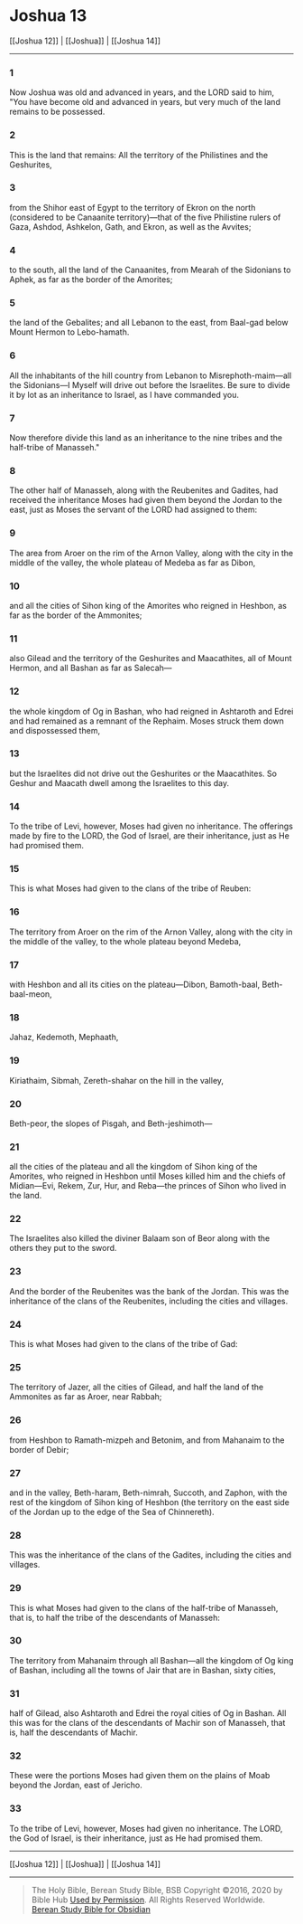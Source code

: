 # Joshua 13

[[Joshua 12]] | [[Joshua]] | [[Joshua 14]]

---

### 1
Now Joshua was old and advanced in years, and the LORD said to him, "You have become old and advanced in years, but very much of the land remains to be possessed.

### 2
This is the land that remains: All the territory of the Philistines and the Geshurites,

### 3
from the Shihor east of Egypt to the territory of Ekron on the north (considered to be Canaanite territory)—that of the five Philistine rulers of Gaza, Ashdod, Ashkelon, Gath, and Ekron, as well as the Avvites;

### 4
to the south, all the land of the Canaanites, from Mearah of the Sidonians to Aphek, as far as the border of the Amorites;

### 5
the land of the Gebalites; and all Lebanon to the east, from Baal-gad below Mount Hermon to Lebo-hamath.

### 6
All the inhabitants of the hill country from Lebanon to Misrephoth-maim—all the Sidonians—I Myself will drive out before the Israelites. Be sure to divide it by lot as an inheritance to Israel, as I have commanded you.

### 7
Now therefore divide this land as an inheritance to the nine tribes and the half-tribe of Manasseh."

### 8
The other half of Manasseh, along with the Reubenites and Gadites, had received the inheritance Moses had given them beyond the Jordan to the east, just as Moses the servant of the LORD had assigned to them:

### 9
The area from Aroer on the rim of the Arnon Valley, along with the city in the middle of the valley, the whole plateau of Medeba as far as Dibon,

### 10
and all the cities of Sihon king of the Amorites who reigned in Heshbon, as far as the border of the Ammonites;

### 11
also Gilead and the territory of the Geshurites and Maacathites, all of Mount Hermon, and all Bashan as far as Salecah—

### 12
the whole kingdom of Og in Bashan, who had reigned in Ashtaroth and Edrei and had remained as a remnant of the Rephaim. Moses struck them down and dispossessed them,

### 13
but the Israelites did not drive out the Geshurites or the Maacathites. So Geshur and Maacath dwell among the Israelites to this day.

### 14
To the tribe of Levi, however, Moses had given no inheritance. The offerings made by fire to the LORD, the God of Israel, are their inheritance, just as He had promised them.

### 15
This is what Moses had given to the clans of the tribe of Reuben:

### 16
The territory from Aroer on the rim of the Arnon Valley, along with the city in the middle of the valley, to the whole plateau beyond Medeba,

### 17
with Heshbon and all its cities on the plateau—Dibon, Bamoth-baal, Beth-baal-meon,

### 18
Jahaz, Kedemoth, Mephaath,

### 19
Kiriathaim, Sibmah, Zereth-shahar on the hill in the valley,

### 20
Beth-peor, the slopes of Pisgah, and Beth-jeshimoth—

### 21
all the cities of the plateau and all the kingdom of Sihon king of the Amorites, who reigned in Heshbon until Moses killed him and the chiefs of Midian—Evi, Rekem, Zur, Hur, and Reba—the princes of Sihon who lived in the land.

### 22
The Israelites also killed the diviner Balaam son of Beor along with the others they put to the sword.

### 23
And the border of the Reubenites was the bank of the Jordan. This was the inheritance of the clans of the Reubenites, including the cities and villages.

### 24
This is what Moses had given to the clans of the tribe of Gad:

### 25
The territory of Jazer, all the cities of Gilead, and half the land of the Ammonites as far as Aroer, near Rabbah;

### 26
from Heshbon to Ramath-mizpeh and Betonim, and from Mahanaim to the border of Debir;

### 27
and in the valley, Beth-haram, Beth-nimrah, Succoth, and Zaphon, with the rest of the kingdom of Sihon king of Heshbon (the territory on the east side of the Jordan up to the edge of the Sea of Chinnereth).

### 28
This was the inheritance of the clans of the Gadites, including the cities and villages.

### 29
This is what Moses had given to the clans of the half-tribe of Manasseh, that is, to half the tribe of the descendants of Manasseh:

### 30
The territory from Mahanaim through all Bashan—all the kingdom of Og king of Bashan, including all the towns of Jair that are in Bashan, sixty cities,

### 31
half of Gilead, also Ashtaroth and Edrei the royal cities of Og in Bashan. All this was for the clans of the descendants of Machir son of Manasseh, that is, half the descendants of Machir.

### 32
These were the portions Moses had given them on the plains of Moab beyond the Jordan, east of Jericho.

### 33
To the tribe of Levi, however, Moses had given no inheritance. The LORD, the God of Israel, is their inheritance, just as He had promised them.

---

[[Joshua 12]] | [[Joshua]] | [[Joshua 14]]

---

> The Holy Bible, Berean Study Bible, BSB
> Copyright &copy;2016, 2020 by Bible Hub
> [Used by Permission](https://berean.bible/terms.htm). All Rights Reserved Worldwide.
> [Berean Study Bible for Obsidian](https://github.com/gapmiss/berean-study-bible-for-obsidian)

